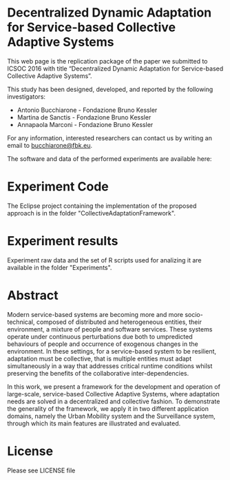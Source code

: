 # Decentralized Dynamic Adaptation for Service-based Collective Adaptive Systems

This web page is the replication package of the paper we submitted to ICSOC 2016 with title “Decentralized Dynamic Adaptation for
Service-based Collective Adaptive Systems”.

This study has been designed, developed, and reported by the following investigators:


- Antonio Bucchiarone - Fondazione Bruno Kessler
- Martina de Sanctis - Fondazione Bruno Kessler
- Annapaola Marconi - Fondazione Bruno Kessler

For any information, interested researchers can contact us by writing an email to bucchiarone@fbk.eu.

The software and data of the performed experiments are available here:

# Experiment Code

The Eclipse project containing the implementation of the proposed approach is in the folder "CollectiveAdaptationFramework".

# Experiment results

Experiment raw data and the set of R scripts used for analizing it are available in the folder "Experiments".

# Abstract
Modern service-based systems are becoming more and more socio-technical, composed of distributed and heterogeneous entities, their environment, a mixture of people and software services. These systems operate under continuous perturbations due both to umpredicted behaviours of people and occurrence of exogenous changes in the environment. 
In these settings, for a service-based system to be resilient, adaptation must be collective, that is multiple entities must adapt simultaneously in a way that addresses critical runtime conditions whilst preserving the benefits of the collaborative inter-dependencies.

In this work, we present a framework for the development and operation of large-scale, service-based Collective Adaptive Systems, where adaptation needs are solved in a decentralized and collective fashion. To demonstrate the generality of the framework, we apply it in two different application domains, namely the Urban Mobility system and the Surveillance system, through which its main features are illustrated and evaluated.

# License
Please see LICENSE file
